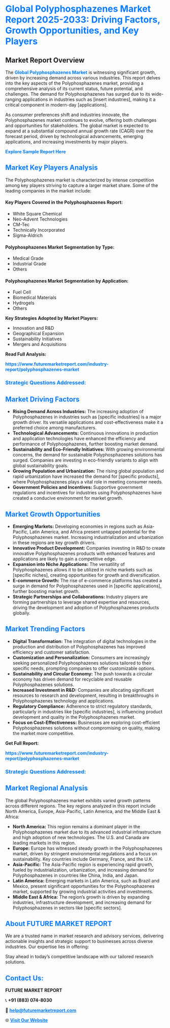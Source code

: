 <h1 style="color: #007BFF;">Global Polyphosphazenes Market Report 2025-2033: Driving Factors, Growth Opportunities, and Key Players</h1>

<section id="overview">
<h2>Market Report Overview</h2>
<p>The <a href="https://www.futuremarketreport.com/industry-report/polyphosphazenes-market" style="color: #007BFF; text-decoration: none;"><strong>Global Polyphosphazenes Market</strong></a> is witnessing significant growth, driven by increasing demand across various industries. This report delves into the key aspects of the Polyphosphazenes market, providing a comprehensive analysis of its current status, future potential, and challenges. The demand for Polyphosphazenes has surged due to its wide-ranging applications in industries such as [insert industries], making it a critical component in modern-day [applications].</p>
<p>As consumer preferences shift and industries innovate, the Polyphosphazenes market continues to evolve, offering both challenges and opportunities for stakeholders. The global market is expected to expand at a substantial compound annual growth rate (CAGR) over the forecast period, driven by technological advancements, emerging applications, and increasing investments by major players.</p>
</section>

<section id="overview">
<p><a href="https://www.futuremarketreport.com/request-sample/reportId=50290" style="color: #007BFF; text-decoration: none;"><strong>Explore Sample Report Here</strong></a></p>
</section>

<section id="key-players">
<h2 style="color: #007BFF;">Market Key Players Analysis</h2>
<p>The Polyphosphazenes market is characterized by intense competition among key players striving to capture a larger market share. Some of the leading companies in the market include:</p>
<h4>Key Players Covered in the Polyphosphazenes Report:</h4>
<ul><li>White Square Chemical</li><li>Neo-Advent Technologies</li><li>CM-Tec</li><li>Technically Incorporated</li><li>Sigma-Aldrich</li></ul>
<h4>Polyphosphazenes Market Segmentation by Type:</h4>
<ul><li>Medical Grade</li><li>Industrial Grade</li><li>Others</li></ul>

<h4>Polyphosphazenes Market Segmentation by Application:</h4>
<ul><li>Fuel Cell</li><li>Biomedical Materials</li><li>Hydrogels</li><li>Others</li></ul>
<p><strong>Key Strategies Adopted by Market Players:</strong></p>
<ul>
<li>Innovation and R&D</li>
<li>Geographical Expansion</li>
<li>Sustainability Initiatives</li>
<li>Mergers and Acquisitions</li>
</ul>
</section>

<section>
<p><strong>Read Full Analysis: </strong></p><a href="https://www.futuremarketreport.com/industry-report/polyphosphazenes-market" style="color: #007BFF; text-decoration: none;"><strong>https://www.futuremarketreport.com/industry-report/polyphosphazenes-market</strong></a>
<h3 style="color: #007BFF;">Strategic Questions Addressed:</h3>
</section>

<section id="driving-factors">
<h2 style="color: #007BFF;">Market Driving Factors</h2>
<ul>
<li><strong>Rising Demand Across Industries:</strong> The increasing adoption of Polyphosphazenes in industries such as [specific industries] is a major growth driver. Its versatile applications and cost-effectiveness make it a preferred choice among manufacturers.</li>
<li><strong>Technological Advancements:</strong> Continuous innovations in production and application technologies have enhanced the efficiency and performance of Polyphosphazenes, further boosting market demand.</li>
<li><strong>Sustainability and Eco-Friendly Initiatives:</strong> With growing environmental concerns, the demand for sustainable Polyphosphazenes solutions has surged. Companies are investing in eco-friendly variants to align with global sustainability goals.</li>
<li><strong>Growing Population and Urbanization:</strong> The rising global population and rapid urbanization have increased the demand for [specific products], where Polyphosphazenes plays a vital role in meeting consumer needs.</li>
<li><strong>Government Policies and Incentives:</strong> Supportive government regulations and incentives for industries using Polyphosphazenes have created a conducive environment for market growth.</li>
</ul>
</section>

<section id="growth-opportunities">
<h2 style="color: #007BFF;">Market Growth Opportunities</h2>
<ul>
<li><strong>Emerging Markets:</strong> Developing economies in regions such as Asia-Pacific, Latin America, and Africa present untapped potential for the Polyphosphazenes market. Increasing industrialization and urbanization in these regions are key growth drivers.</li>
<li><strong>Innovative Product Development:</strong> Companies investing in R&D to create innovative Polyphosphazenes products with enhanced features and applications are likely to gain a competitive edge.</li>
<li><strong>Expansion into Niche Applications:</strong> The versatility of Polyphosphazenes allows it to be utilized in niche markets such as [specific niches], creating opportunities for growth and diversification.</li>
<li><strong>E-commerce Growth:</strong> The rise of e-commerce platforms has created a surge in demand for Polyphosphazenes used in [specific applications], further boosting market growth.</li>
<li><strong>Strategic Partnerships and Collaborations:</strong> Industry players are forming partnerships to leverage shared expertise and resources, driving the development and adoption of Polyphosphazenes products globally.</li>
</ul>
</section>

<section id="trending-factors">
<h2 style="color: #007BFF;">Market Trending Factors</h2>
<ul>
<li><strong>Digital Transformation:</strong> The integration of digital technologies in the production and distribution of Polyphosphazenes has improved efficiency and customer satisfaction.</li>
<li><strong>Customization and Personalization:</strong> Consumers are increasingly seeking personalized Polyphosphazenes solutions tailored to their specific needs, prompting companies to offer customizable options.</li>
<li><strong>Sustainability and Circular Economy:</strong> The push towards a circular economy has driven demand for recyclable and reusable Polyphosphazenes solutions.</li>
<li><strong>Increased Investment in R&D:</strong> Companies are allocating significant resources to research and development, resulting in breakthroughs in Polyphosphazenes technology and applications.</li>
<li><strong>Regulatory Compliance:</strong> Adherence to strict regulatory standards, particularly in industries like [specific industries], is influencing product development and quality in the Polyphosphazenes market.</li>
<li><strong>Focus on Cost-Effectiveness:</strong> Businesses are exploring cost-efficient Polyphosphazenes solutions without compromising on quality, making the market more competitive.</li>
</ul>
</section>

<section>
<p><strong>Get Full Report: </strong></p><a href="https://www.futuremarketreport.com/industry-report/polyphosphazenes-market" style="color: #007BFF; text-decoration: none;"><strong>https://www.futuremarketreport.com/industry-report/polyphosphazenes-market</strong></a>
<h3 style="color: #007BFF;">Strategic Questions Addressed:</h3>
</section>


<section id="regional-analysis">
<h2 style="color: #007BFF;">Market Regional Analysis</h2>
<p>The global Polyphosphazenes market exhibits varied growth patterns across different regions. The key regions analyzed in this report include North America, Europe, Asia-Pacific, Latin America, and the Middle East & Africa:</p>
<ul>
<li><strong>North America:</strong> This region remains a dominant player in the Polyphosphazenes market due to its advanced industrial infrastructure and high adoption of new technologies. The U.S. and Canada are leading markets in this region.</li>
<li><strong>Europe:</strong> Europe has witnessed steady growth in the Polyphosphazenes market, driven by stringent environmental regulations and a focus on sustainability. Key countries include Germany, France, and the U.K.</li>
<li><strong>Asia-Pacific:</strong> The Asia-Pacific region is experiencing rapid growth, fueled by industrialization, urbanization, and increasing demand for Polyphosphazenes in countries like China, India, and Japan.</li>
<li><strong>Latin America:</strong> Emerging markets in Latin America, such as Brazil and Mexico, present significant opportunities for the Polyphosphazenes market, supported by growing industrial activities and investments.</li>
<li><strong>Middle East & Africa:</strong> The region’s growth is driven by expanding industries, infrastructure development, and increasing demand for Polyphosphazenes in sectors like [specific sectors].</li>
</ul>
</section>

<footer>
<h2 style="color: #007BFF;">About FUTURE MARKET REPORT</h2>
<p>We are a trusted name in market research and advisory services, delivering actionable insights and strategic support to businesses across diverse industries. Our expertise lies in offering:</p>

<p>Stay ahead in today’s competitive landscape with our tailored research solutions.</p>

<h2 style="color: #007BFF;">Contact Us:</h2>
<p><strong>FUTURE MARKET REPORT</strong></p>
<p>📞 <strong>+91 (883) 074-8030</strong></p>
<p>📧 <strong><a href="mailto:help@futuremarketreport.com" style="color: #007BFF;">help@futuremarketreport.com</a></strong></p>
<p>🌐 <strong><a href="https://www.futuremarketreport.com/" style="color: #007BFF;">Visit Our Website</a></strong></p>
</footer>